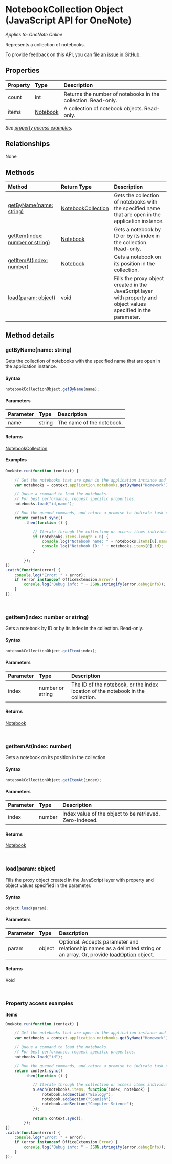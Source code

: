 # NotebookCollection Object (JavaScript API for OneNote)

_Applies to: OneNote Online_  

Represents a collection of notebooks.

To provide feedback on this API, you can [file an issue in GitHub](https://github.com/OfficeDev/office-js-docs/issues/new?title=OneNote-notebookCollection).

## Properties

| Property	   | Type	|Description|
|:---------------|:--------|:----------|
|count|int|Returns the number of notebooks in the collection. Read-only.|
|items|[Notebook](notebook.md)|A collection of notebook objects. Read-only.|

_See [property access examples](#property-access-examples)_.

## Relationships

None


## Methods

| Method		   | Return Type	|Description| 
|:---------------|:--------|:----------|
|[getByName(name: string)](#getbynamename-string)|[NotebookCollection](notebookcollection.md)|Gets the collection of notebooks with the specified name that are open in the application instance.|
|[getItem(index: number or string)](#getitemindex-number-or-string)|[Notebook](notebook.md)|Gets a notebook by ID or by its index in the collection. Read-only.|
|[getItemAt(index: number)](#getitematindex-number)|[Notebook](notebook.md)|Gets a notebook on its position in the collection.|
|[load(param: object)](#loadparam-object)|void|Fills the proxy object created in the JavaScript layer with property and object values specified in the parameter.|

## Method details

### getByName(name: string)

Gets the collection of notebooks with the specified name that are open in the application instance.

#### Syntax

```js
notebookCollectionObject.getByName(name);
```

#### Parameters

| Parameter	   | Type	|Description|
|:---------------|:--------|:----------|
|name|string|The name of the notebook.|

#### Returns

[NotebookCollection](notebookcollection.md)

#### Examples

```js
OneNote.run(function (context) {

    // Get the notebooks that are open in the application instance and have the specified name.
    var notebooks = context.application.notebooks.getByName("Homework");

    // Queue a command to load the notebooks. 
    // For best performance, request specific properties.           
    notebooks.load("id,name");

    // Run the queued commands, and return a promise to indicate task completion.
    return context.sync()
        .then(function () {

            // Iterate through the collection or access items individually by index, for example: notebooks.items[0]
            if (notebooks.items.length > 0) {
                console.log("Notebook name: " + notebooks.items[0].name);
                console.log("Notebook ID: " + notebooks.items[0].id);
            }
                
        });
})
.catch(function(error) {
	console.log("Error: " + error);
	if (error instanceof OfficeExtension.Error) {
		console.log("Debug info: " + JSON.stringify(error.debugInfo));
	}
});
```

<br/>

### getItem(index: number or string)

Gets a notebook by ID or by its index in the collection. Read-only.

#### Syntax

```js
notebookCollectionObject.getItem(index);
```

#### Parameters

| Parameter	   | Type	|Description|
|:---------------|:--------|:----------|
|index|number or string|The ID of the notebook, or the index location of the notebook in the collection.|

#### Returns

[Notebook](notebook.md)

<br/>

### getItemAt(index: number)

Gets a notebook on its position in the collection.

#### Syntax

```js
notebookCollectionObject.getItemAt(index);
```

#### Parameters

| Parameter	   | Type	|Description|
|:---------------|:--------|:----------|
|index|number|Index value of the object to be retrieved. Zero-indexed.|

#### Returns

[Notebook](notebook.md)

<br/>

### load(param: object)

Fills the proxy object created in the JavaScript layer with property and object values specified in the parameter.

#### Syntax

```js
object.load(param);
```

#### Parameters

| Parameter	   | Type	|Description|
|:---------------|:--------|:----------|
|param|object|Optional. Accepts parameter and relationship names as a delimited string or an array. Or, provide [loadOption](loadoption.md) object.|

#### Returns

Void

<br/>

### Property access examples

**items**

```js
OneNote.run(function (context) {

    // Get the notebooks that are open in the application instance and have the specified name.
    var notebooks = context.application.notebooks.getByName("Homework");

    // Queue a command to load the notebooks. 
    // For best performance, request specific properties.           
    notebooks.load("id");

    // Run the queued commands, and return a promise to indicate task completion.
    return context.sync()
        .then(function () {

            // Iterate through the collection or access items individually by index, for example: notebooks.items[0]
            $.each(notebooks.items, function(index, notebook) {
                notebook.addSection("Biology");
                notebook.addSection("Spanish");
                notebook.addSection("Computer Science");
            });
            
            return context.sync();
        });
})
.catch(function(error) {
	console.log("Error: " + error);
	if (error instanceof OfficeExtension.Error) {
		console.log("Debug info: " + JSON.stringify(error.debugInfo));
	}
});
```

